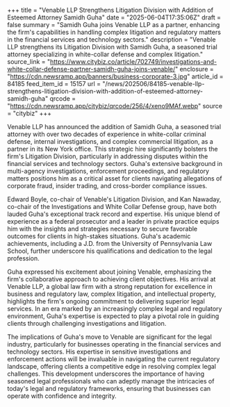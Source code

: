 +++
title = "Venable LLP Strengthens Litigation Division with Addition of Esteemed Attorney Samidh Guha"
date = "2025-06-04T17:35:06Z"
draft = false
summary = "Samidh Guha joins Venable LLP as a partner, enhancing the firm's capabilities in handling complex litigation and regulatory matters in the financial services and technology sectors."
description = "Venable LLP strengthens its Litigation Division with Samidh Guha, a seasoned trial attorney specializing in white-collar defense and complex litigation."
source_link = "https://www.citybiz.co/article/702749/investigations-and-white-collar-defense-partner-samidh-guha-joins-venable/"
enclosure = "https://cdn.newsramp.app/banners/business-corporate-3.jpg"
article_id = 84185
feed_item_id = 15157
url = "/news/202506/84185-venable-llp-strengthens-litigation-division-with-addition-of-esteemed-attorney-samidh-guha"
qrcode = "https://cdn.newsramp.app/citybiz/qrcode/256/4/xeno9MAf.webp"
source = "citybiz"
+++

<p>Venable LLP has announced the addition of Samidh Guha, a seasoned trial attorney with over two decades of experience in white-collar criminal defense, internal investigations, and complex commercial litigation, as a partner in its New York office. This strategic hire significantly bolsters the firm's Litigation Division, particularly in addressing disputes within the financial services and technology sectors. Guha's extensive background in multi-agency investigations, enforcement proceedings, and regulatory matters positions him as a critical asset for clients navigating allegations of corporate fraud, insider trading, and cross-border compliance issues.</p><p>Edward Boyle, co-chair of Venable's Litigation Division, and Kan Nawaday, co-chair of the Investigations and White Collar Defense group, have both lauded Guha's exceptional track record and expertise. His unique blend of experience as a federal prosecutor and a leader in private practice equips him with the insights and strategies necessary to secure favorable outcomes for clients in high-stakes situations. Guha's academic achievements, including a J.D. from the University of Pennsylvania Law School, further underscore his qualifications and dedication to the legal profession.</p><p>Guha expressed his excitement about joining Venable, emphasizing the firm's collaborative approach to achieving client objectives. His arrival at Venable LLP, a global law firm with a strong reputation for excellence in business and regulatory law, complex litigation, and intellectual property, highlights the firm's ongoing commitment to delivering superior legal services. In an era marked by an increasingly complex legal and regulatory environment, Guha's expertise is expected to play a pivotal role in guiding clients through challenging investigations and litigation.</p><p>The implications of Guha's move to Venable are significant for the legal industry, particularly for businesses operating in the financial services and technology sectors. His expertise in sensitive investigations and enforcement actions will be invaluable in navigating the current regulatory landscape, offering clients a competitive edge in resolving complex legal challenges. This development underscores the importance of having seasoned legal professionals who can adeptly manage the intricacies of today's legal and regulatory frameworks, ensuring that businesses can operate with confidence and integrity.</p>